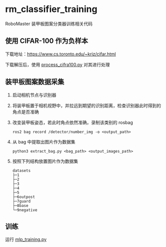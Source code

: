 # rm_classifier_training
RoboMaster 装甲板图案分类器训练相关代码


## 使用 CIFAR-100 作为负样本

下载地址：https://www.cs.toronto.edu/~kriz/cifar.html

下载解压后，使用 [process_cifra100.py](process_cifra100.py) 对其进行处理

## 装甲板图案数据采集

1. 启动相机节点与识别器
2. 将装甲板置于相机视野中，并拉远到期望的识别距离，检查识别器此时得到的角点是否准确
3. 改变装甲板姿态，若此时角点依然准确，录制该类别的 rosbag

    ```
    ros2 bag record /detector/number_img -o <output_path>
    ```

4. 从 bag 中提取出图片作为数据集

    ```
    python3 extract_bag.py <bag_path> <output_images_path>
    ```

5. 按照下列结构放置图片作为数据集

    ```
    datasets
    ├─1
    ├─2
    ├─3
    ├─4
    ├─5
    ├─6outpost
    ├─7guard
    ├─8base
    └─9negative
    ```

## 训练

运行 [mlp_training.py](mlp_training.py)
